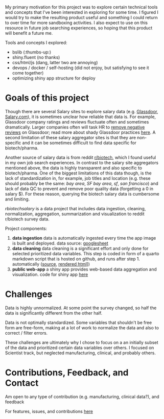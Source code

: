 My primary motivation for this project was to explore certain technical tools and concepts that I've been interested in exploring for some time. I figured I would try to make the resulting product useful and something I could return to over time  for more sandboxing activities. I also expect to use on this resource in future job searching experiences, so hoping that this product will benefit a future me.

Tools and concepts I explored:

- bslib (:thumbs-up:)
- shiny.fluent (no thanks)
- css/html/js (dang, latter two are annoying)
- devops / docker / self-hosting (did not enjoy, but satisfying to see it come together)
- optimizing shiny app structure for deploy

# Goals of this project

Though there are several Salary sites to explore salary data (e.g. [Glassdoor](https://www.glassdoor.com/Salaries/index.htm), [Salary.com](https://www.salary.com/)), it is sometimes unclear how reliable that data is. For example, Glassdoor company ratings and reviews fluctuate often and sometimes dramatically. Larger companies often will task HR to [remove negative reviews](https://blog.pragmaticengineer.com/layoffs-push-down-scores-on-glassdoor/) on Glassdoor; read more about shady Glassdoor practices [here](https://www.wearedevelopers.com/magazine/does-glassdoor-remove-negative-company-reviews).  A second limitation of these salary aggregator sites is that they are non-specific and it can be sometimes difficult to find data specific for biotech/pharma. 

Another source of salary data is from reddit [r/biotech](https://www.reddit.com/r/biotech/comments/125cy06/rbiotech_salary_and_company_survey/), which I found useful in my own job search experiences. In contrast to the salary site aggregators mentioned above, the data is highly transparent and also specific to biotech/pharma. One of the biggest limitations of this data though, is the lack of standardization in, for example, job titles and location (e.g. these should probably be the same: *bay area*, *SF bay area*, *sf*, *san francisco*) and lack of data QC to prevent and remove poor quality data (forgetting a 0 in salary $). For these reason, querying the biotech salary data is cumbersome and limiting.

 *rbiotechsalary* is a data project that includes data ingestion, cleaning, normalization, aggregation, summarization and visualization to reddit r/biotech survey data. 
 
Project components:

1. **data ingestion** data is automatically ingested every time the app image is built and deployed. data source: [googlesheet](https://docs.google.com/spreadsheets/d/1G0FmJhkOME_sv66hWmhnZS5qR2KMTY7nzkxksv46bfk/edit#gid=491268892)
2. **data cleaning** data cleaning is a significant effort and only done for selected prioritized data variables. This step is coded in form of a quarto markdown script that is hosted on github, and runs after step 1. automatically ([source](https://github.com/wvictor14/rbiotechsalary/blob/main/inst/extdata/clean_data.qmd), [rendered html](https://github.com/wvictor14/rbiotechsalary/blob/main/inst/extdata/clean_data.html)])
3. **public web-app** a shiny app provides web-based data aggregation and visualization. code for shiny app [here](https://github.com/wvictor14/rbiotechsalary)

# Challenges

Data is highly unnormalized. At some point the survey changed, so half the data is significantly different from the other half. 

Data is not optimally standardized. Some variables that shouldn't be free form are free-form, making at a lot of work to normalize the data and also to correct / filter errors.

These challenges are ultimately why I chose to focus on a an initially subset of the data and prioritized certain data variables over others. I focused on Scientist track, but neglected manufacturing, clinical, and probably others.

# Contributions, Feedback, and Contact

Am open to any type of contribution (e.g. manufacturing, clinical data?), and feedback 

For features, issues, and contributions [here](https://github.com/wvictor14/rbiotechsalary/issues)

